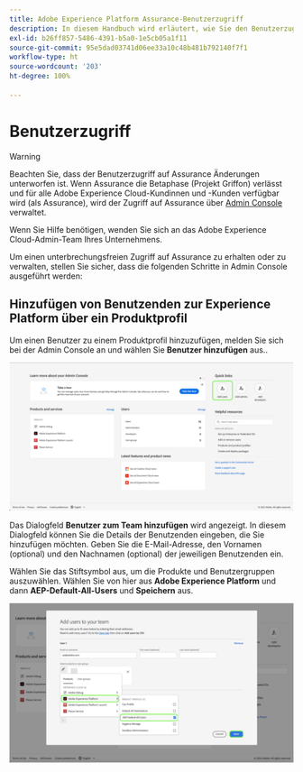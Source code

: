 ```yaml
---
title: Adobe Experience Platform Assurance-Benutzerzugriff
description: In diesem Handbuch wird erläutert, wie Sie den Benutzerzugriff auf Adobe Experience Platform Assurance durch Verwaltung über Admin Console aufrechterhalten können.
exl-id: b26ff857-5486-4391-b5a0-1e5cb05a1f11
source-git-commit: 95e5dad03741d06ee33a10c48b481b792140f7f1
workflow-type: ht
source-wordcount: '203'
ht-degree: 100%

---
```


# Benutzerzugriff

>[!WARNING]
>
>Beachten Sie, dass der Benutzerzugriff auf Assurance Änderungen unterworfen ist. Wenn Assurance die Betaphase (Projekt Griffon) verlässt und für alle Adobe Experience Cloud-Kundinnen und -Kunden verfügbar wird (als Assurance), wird der Zugriff auf Assurance über [Admin Console](https://helpx.adobe.com/de/enterprise/using/admin-console.html) verwaltet.
>
>Wenn Sie Hilfe benötigen, wenden Sie sich an das Adobe Experience Cloud-Admin-Team Ihres Unternehmens.

Um einen unterbrechungsfreien Zugriff auf Assurance zu erhalten oder zu verwalten, stellen Sie sicher, dass die folgenden Schritte in Admin Console ausgeführt werden:

## Hinzufügen von Benutzenden zur Experience Platform über ein Produktprofil

Um einen Benutzer zu einem Produktprofil hinzuzufügen, melden Sie sich bei der Admin Console an und wählen Sie **Benutzer hinzufügen** aus..

![Hervorgehobene Schaltfläche „Benutzer hinzufügen“.](./images/get-access/product-profile-add-users.png)

Das Dialogfeld **Benutzer zum Team hinzufügen** wird angezeigt. In diesem Dialogfeld können Sie die Details der Benutzenden eingeben, die Sie hinzufügen möchten. Geben Sie die E-Mail-Adresse, den Vornamen (optional) und den Nachnamen (optional) der jeweiligen Benutzenden ein.

Wählen Sie das Stiftsymbol aus, um die Produkte und Benutzergruppen auszuwählen. Wählen Sie von hier aus **Adobe Experience Platform** und dann **AEP-Default-All-Users** und **Speichern** aus.

![Das Dialogfeld, das zeigt, wie das Produktprofil hinzugefügt werden kann, wird angezeigt.](./images/get-access/product-profile-add-profile.png)
